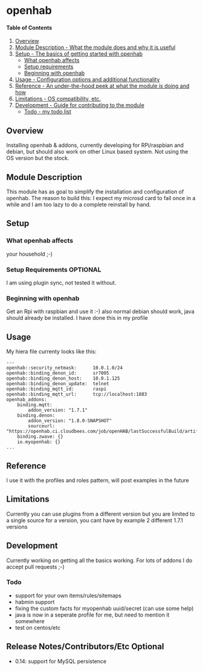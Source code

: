 # openhab

#### Table of Contents

1. [Overview](#overview)
2. [Module Description - What the module does and why it is useful](#module-description)
3. [Setup - The basics of getting started with openhab](#setup)
    * [What openhab affects](#what-openhab-affects)
    * [Setup requirements](#setup-requirements)
    * [Beginning with openhab](#beginning-with-openhab)
4. [Usage - Configuration options and additional functionality](#usage)
5. [Reference - An under-the-hood peek at what the module is doing and how](#reference)
5. [Limitations - OS compatibility, etc.](#limitations)
6. [Development - Guide for contributing to the module](#development)
    * [Todo - my todo list](#todo)

## Overview

Installing openhab & addons, currently developing for RPi/raspbian and debian, but should also work
on other Linux based system. Not using the OS version but the stock.

## Module Description

This module has as goal to simplify the installation and configuration of openhab.
The reason to build this: I expect my microsd card to fail once in a while and I am
too lazy to do a complete reinstall by hand.

## Setup

### What openhab affects
your household ;-)

### Setup Requirements **OPTIONAL**

I am using plugin sync, not tested it without.

### Beginning with openhab

Get an Rpi with raspbian and use it :-) also normal debian should work,
java should already be installed. I have done this in my profile 

## Usage

My hiera file currenty looks like this:
```
---
openhab::security_netmask:      10.0.1.0/24
openhab::binding_denon_id:      sr7005
openhab::binding_denon_host:    10.0.1.125
openhab::binding_denon_update:  telnet
openhab::binding_mqtt_id:       raspi
openhab::binding_mqtt_url:      tcp://localhost:1883
openhab_addons:
    binding.mqtt:
        addon_version: "1.7.1"
    binding.denon:
        addon_version: "1.8.0-SNAPSHOT"
        sourceurl:     "https://openhab.ci.cloudbees.com/job/openHAB/lastSuccessfulBuild/artifact/distribution/target/"
    binding.zwave: {}
    io.myopenhab: {}
...
```

## Reference

I use it with the profiles and roles pattern, will post examples in the future

## Limitations

Currently you can use plugins from a different version but you are limited to a single
source for a version, you cant have by example 2 different 1.7.1 versions

## Development

Currently working on getting all the basics working. For lots of addons I do accept pull requests ;-)

### Todo
* support for your own items/rules/sitemaps
* habmin support
* fixing the custom facts for myopenhab uuid/secret (can use some help)
* java is now in a seperate profile for me, but need to mention it somewhere
* test on centos/etc

## Release Notes/Contributors/Etc **Optional**

* 0.14: support for MySQL persistence
